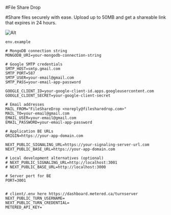 #File Share Drop

#Share files securely with ease. Upload up to 50MB and get a shareable link that expires in 24 hours.

![Alt](https://repobeats.axiom.co/api/embed/5b06e4f9c0b8e5a7a7e065bf289b0f751835713c.svg "Repobeats analytics image")

`env.example`

```
# MongoDB connection string
MONGODB_URI=your-mongodb-connection-string

# Google SMTP credentials
SMTP_HOST=smtp.gmail.com
SMTP_PORT=587
SMTP_USER=your-email@gmail.com
SMTP_PASS=your-email-app-password

GOOGLE_CLIENT_ID=your-google-client-id.apps.googleusercontent.com
GOOGLE_CLIENT_SECRET=your-google-client-secret

# Email addresses
MAIL_FROM="FileShareDrop <noreply@filesharedrop.com>"
MAIL_TO=your-email@gmail.com
EMAIL_USER=your-email@gmail.com
EMAIL_PASSWORD=your-email-app-password

# Application BE URLs
ORIGIN=https://your-app-domain.com

NEXT_PUBLIC_SIGNALING_URL=https://your-signaling-server-url.com
NEXT_PUBLIC_BASE_URL=https://your-app-domain.com

# Local development alternatives (optional)
# NEXT_PUBLIC_SIGNALING_URL=http://localhost:3001
# NEXT_PUBLIC_BASE_URL=http://localhost:3000

# Server port for BE
PORT=3001


# client/.env here https://dashboard.metered.ca/turnserver
NEXT_PUBLIC_TURN_USERNAME=
NEXT_PUBLIC_TURN_CREDENTIAL=
METERED_API_KEY=

```
